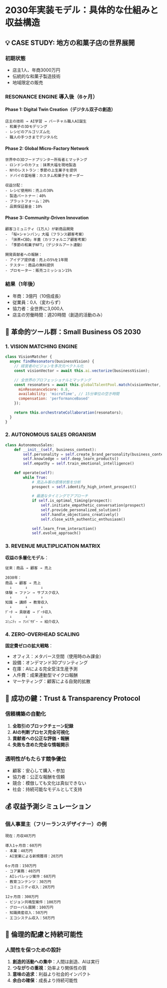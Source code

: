 # 2030年実装モデル：具体的な仕組みと収益構造

## 💡 CASE STUDY: 地方の和菓子店の世界展開

### 初期状態
- 店主1人、年商3000万円
- 伝統的な和菓子製造技術
- 地域限定の販売

### RESONANCE ENGINE 導入後（6ヶ月）

#### Phase 1: Digital Twin Creation（デジタル双子の創造）
```
店主の技術 → AI学習 → バーチャル職人AI誕生
- 和菓子の3Dモデリング
- レシピのアルゴリズム化
- 職人の手つきまでデジタル化
```

#### Phase 2: Global Micro-Factory Network
```
世界中の3Dフードプリンター所有者とマッチング
- ロンドンのカフェ：抹茶大福を現地製造
- NYのレストラン：季節の上生菓子を提供
- ドバイの富裕層：カスタム和菓子をオーダー

収益分配：
- レシピ使用料：売上の30%
- 製造パートナー：40%
- プラットフォーム：20%
- 品質保証基金：10%
```

#### Phase 3: Community-Driven Innovation
```
顧客コミュニティ（1万人）が新商品開発
- 「桜×シャンパン」大福（フランス顧客考案）
- 「抹茶×CBD」羊羹（カリフォルニア顧客考案）
- 「季節の和菓子NFT」（デジタルアート連動）

開発貢献者への報酬：
- アイデア提供者：売上の5%を1年間
- テスター：商品の無料提供
- プロモーター：販売コミッション15%
```

### 結果（1年後）
- 年商：3億円（10倍成長）
- 従業員：0人（変わらず）
- 協力者：全世界に3,000人
- 店主の労働時間：週20時間（創造的活動のみ）

## 🔮 革命的ツール群：Small Business OS 2030

### 1. VISION MATCHING ENGINE
```javascript
class VisionMatcher {
  async findResonators(businessVision) {
    // 経営者のビジョンを多次元ベクトル化
    const visionVector = await this.ai.vectorize(businessVision);
    
    // 全世界のプロフェッショナルとマッチング
    const resonators = await this.globalTalentPool.match(visionVector, {
      minResonanceScore: 0.8,
      availability: 'microTime', // 15分単位の空き時間
      compensation: 'performanceBased'
    });
    
    return this.orchestrateCollaboration(resonators);
  }
}
```

### 2. AUTONOMOUS SALES ORGANISM
```python
class AutonomousSales:
    def __init__(self, business_context):
        self.personality = self.create_brand_personality(business_context)
        self.knowledge = self.deep_learn_products()
        self.empathy = self.train_emotional_intelligence()
    
    def operate(self):
        while True:
            # 見込み客の感情状態を分析
            prospect = self.identify_high_intent_prospect()
            
            # 最適なタイミングでアプローチ
            if self.is_optimal_timing(prospect):
                self.initiate_empathetic_conversation(prospect)
                self.provide_personalized_solution()
                self.handle_objections_creatively()
                self.close_with_authentic_enthusiasm()
            
            self.learn_from_interaction()
            self.evolve_approach()
```

### 3. REVENUE MULTIPLICATION MATRIX

**収益の多層化モデル**：
```
従来：商品 → 顧客 → 売上

2030年：
商品 → 顧客 → 売上
  ↓      ↓      ↓
体験 → ファン → サブスク収入
  ↓      ↓      ↓
知識 → 講師 → 教育収入
  ↓      ↓      ↓
ﾃﾞｰﾀ → 貢献者 → ﾃﾞｰﾀ収入
  ↓      ↓      ↓
ｺﾐｭﾆﾃｨ → ｱﾝﾊﾞｻﾀﾞｰ → 紹介収入
```

### 4. ZERO-OVERHEAD SCALING

**固定費ゼロの拡大戦略**：
- オフィス：メタバース空間（使用時のみ課金）
- 設備：オンデマンド3Dプリンティング
- 在庫：AIによる完全受注生産予測
- 人件費：成果連動型マイクロ報酬
- マーケティング：顧客による自発的拡散

## 🎯 成功の鍵：Trust & Transparency Protocol

### 信頼構築の自動化
1. **全取引のブロックチェーン記録**
2. **AIの判断プロセス完全可視化**
3. **貢献者への公正な評価・報酬**
4. **失敗も含めた完全な情報開示**

### 透明性がもたらす競争優位
- 顧客：安心して購入・参加
- 協力者：公正な報酬を信頼
- 競合：模倣しても文化は真似できない
- 社会：持続可能なモデルとして支持

## 💰 収益予測シミュレーション

### 個人事業主（フリーランスデザイナー）の例
```
現在：月収40万円

導入1ヶ月目：60万円
- 本業：40万円
- AI営業による新規獲得：20万円

6ヶ月目：150万円  
- コア業務：40万円
- AIレバレッジ案件：60万円
- 教育コンテンツ：30万円
- コミュニティ収入：20万円

12ヶ月目：300万円
- ビジョン共鳴型案件：100万円
- グローバル展開：100万円
- 知識資産収入：50万円
- エコシステム収入：50万円
```

## 🚨 倫理的配慮と持続可能性

### 人間性を保つための設計
1. **創造的活動への集中**：人間は創造、AIは実行
2. **つながりの重視**：効率より関係性の質
3. **意味の追求**：利益より社会的インパクト
4. **余白の確保**：成長より持続可能性